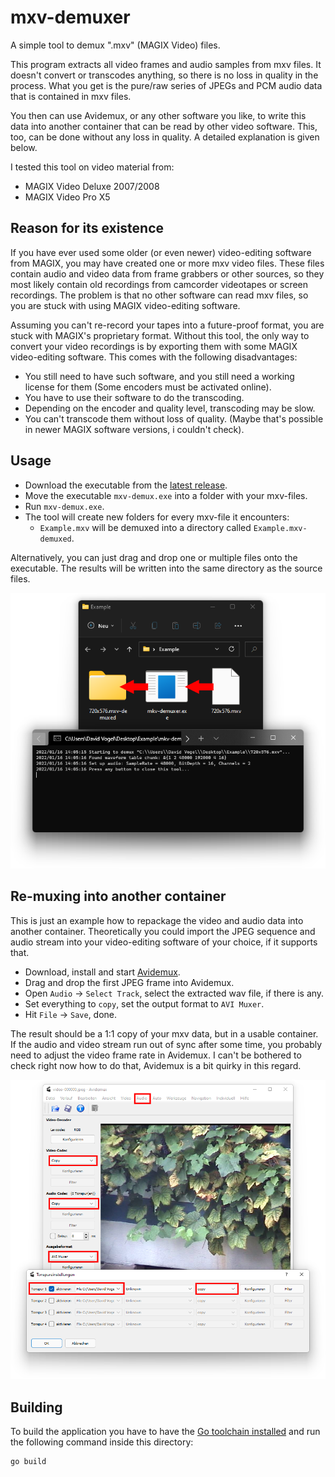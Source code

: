 # mxv-demuxer

A simple tool to demux ".mxv" (MAGIX Video) files.

This program extracts all video frames and audio samples from mxv files.
It doesn't convert or transcodes anything, so there is no loss in quality in the process.
What you get is the pure/raw series of JPEGs and PCM audio data that is contained in mxv files.

You then can use Avidemux, or any other software you like, to write this data into another container that can be read by other video software.
This, too, can be done without any loss in quality.
A detailed explanation is given below.

I tested this tool on video material from:

- MAGIX Video Deluxe 2007/2008
- MAGIX Video Pro X5

## Reason for its existence

If you have ever used some older (or even newer) video-editing software from MAGIX, you may have created one or more mxv video files.
These files contain audio and video data from frame grabbers or other sources, so they most likely contain old recordings from camcorder videotapes or screen recordings.
The problem is that no other software can read mxv files, so you are stuck with using MAGIX video-editing software.

Assuming you can't re-record your tapes into a future-proof format, you are stuck with MAGIX's proprietary format.
Without this tool, the only way to convert your video recordings is by exporting them with some MAGIX video-editing software.
This comes with the following disadvantages:

- You still need to have such software, and you still need a working license for them (Some encoders must be activated online).
- You have to use their software to do the transcoding.
- Depending on the encoder and quality level, transcoding may be slow.
- You can't transcode them without loss of quality. (Maybe that's possible in newer MAGIX software versions, i couldn't check).

## Usage

- Download the executable from the [latest release](https://github.com/Dadido3/mxv-demuxer/releases/latest).
- Move the executable `mxv-demux.exe` into a folder with your mxv-files.
- Run `mxv-demux.exe`.
- The tool will create new folders for every mxv-file it encounters:
  - `Example.mxv` will be demuxed into a directory called `Example.mxv-demuxed`.

Alternatively, you can just drag and drop one or multiple files onto the executable.
The results will be written into the same directory as the source files.

![Example showing the process](documentation/example-demux-arrows.png)

## Re-muxing into another container

This is just an example how to repackage the video and audio data into another container.
Theoretically you could import the JPEG sequence and audio stream into your video-editing software of your choice, if it supports that.

- Download, install and start [Avidemux](http://avidemux.sourceforge.net/download.html).
- Drag and drop the first JPEG frame into Avidemux.
- Open `Audio` -> `Select Track`, select the extracted wav file, if there is any.
- Set everything to `copy`, set the output format to `AVI Muxer`.
- Hit `File` -> `Save`, done.

The result should be a 1:1 copy of your mxv data, but in a usable container.
If the audio and video stream run out of sync after some time, you probably need to adjust the video frame rate in Avidemux.
I can't be bothered to check right now how to do that, Avidemux is a bit quirky in this regard.

![Example showing the process](documentation/example-avidemux-boxes.png)

## Building

To build the application you have to have the [Go toolchain installed](https://go.dev/doc/install) and run the following command inside this directory:

```bash
go build
```
